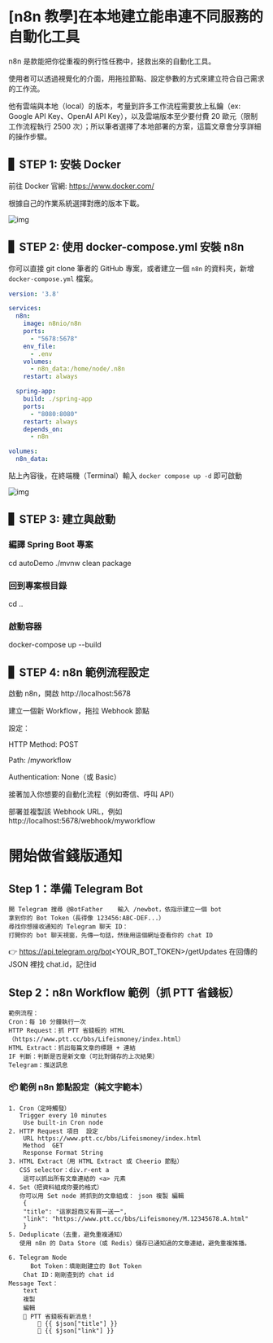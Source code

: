 # [n8n 教學]在本地建立能串連不同服務的自動化工具

n8n 是款能把你從重複的例行性任務中，拯救出來的自動化工具。

使用者可以透過視覺化的介面，用拖拉節點、設定參數的方式來建立符合自己需求的工作流。

他有雲端與本地（local）的版本，考量到許多工作流程需要放上私鑰（ex: Google API Key、OpenAI API Key），以及雲端版本至少要付費 20 歐元（限制工作流程執行 2500 次）；所以筆者選擇了本地部署的方案，這篇文章會分享詳細的操作步驟。

## ▋ STEP 1: 安裝 Docker

前往 Docker 官網: https://www.docker.com/

根據自己的作業系統選擇對應的版本下載。

![img](./img/init_n8n/install_docker.png)

## ▋ STEP 2: 使用 docker-compose.yml 安裝 n8n

你可以直接 git clone 筆者的 GitHub 專案，或者建立一個 `n8n` 的資料夾，新增 `docker-compose.yml` 檔案。

```yml
version: '3.8'

services:
  n8n:
    image: n8nio/n8n
    ports:
      - "5678:5678"
    env_file:
      - .env
    volumes:
      - n8n_data:/home/node/.n8n
    restart: always

  spring-app:
    build: ./spring-app
    ports:
      - "8080:8080"
    restart: always
    depends_on:
      - n8n

volumes:
  n8n_data:

```

貼上內容後，在終端機（Terminal）輸入 `docker compose up -d` 即可啟動

![img](./img/init_n8n/docker_compose_up.png)

## ▋ STEP 3: 建立與啟動
### 編譯 Spring Boot 專案
cd autoDemo
./mvnw clean package

### 回到專案根目錄
cd ..

### 啟動容器
docker-compose up --build

## ▋ STEP 4: n8n 範例流程設定
啟動 n8n，開啟 http://localhost:5678

建立一個新 Workflow，拖拉 Webhook 節點

設定：

HTTP Method: POST

Path: /myworkflow

Authentication: None（或 Basic）

接著加入你想要的自動化流程（例如寄信、呼叫 API）

部署並複製該 Webhook URL，例如 http://localhost:5678/webhook/myworkflow

# 開始做省錢版通知
## Step 1：準備 Telegram Bot
    開 Telegram 搜尋 @BotFather    輸入 /newbot，依指示建立一個 bot
    拿到你的 Bot Token（長得像 123456:ABC-DEF...）
    尋找你想接收通知的 Telegram 聊天 ID：
    打開你的 bot 聊天視窗，先傳一句話，然後用這個網址查看你的 chat ID
👉  https://api.telegram.org/bot<YOUR_BOT_TOKEN>/getUpdates
    在回傳的 JSON 裡找 chat.id，記住id

## Step 2：n8n Workflow 範例（抓 PTT 省錢板）
    範例流程：
    Cron：每 10 分鐘執行一次
    HTTP Request：抓 PTT 省錢板的 HTML（https://www.ptt.cc/bbs/Lifeismoney/index.html）
    HTML Extract：抓出每篇文章的標題 + 連結
    IF 判斷：判斷是否是新文章（可比對儲存的上次結果）
    Telegram：推送訊息

### 📦 範例 n8n 節點設定（純文字範本）
    1. Cron（定時觸發）
       Trigger every 10 minutes
        Use built-in Cron node
    2. HTTP Request 項目	設定
        URL	https://www.ptt.cc/bbs/Lifeismoney/index.html
        Method	GET
        Response Format	String
    3. HTML Extract（用 HTML Extract 或 Cheerio 節點）
       CSS selector：div.r-ent a
        這可以抓出所有文章連結的 <a> 元素
    4. Set（把資料組成你要的格式）
       你可以用 Set node 將抓到的文章組成： json 複製 編輯
        {
        "title": "這家超商又有買一送一",
        "link": "https://www.ptt.cc/bbs/Lifeismoney/M.12345678.A.html"
        }
    5. Deduplicate（去重，避免重複通知）
       使用 n8n 的 Data Store（或 Redis）儲存已通知過的文章連結，避免重複推播。
    
    6. Telegram Node
          Bot Token：填剛剛建立的 Bot Token
        Chat ID：剛剛查到的 chat id 
    Message Text：
        text
        複製
        編輯
        📢 PTT 省錢板有新消息！
            📰 {{ $json["title"] }}
            🔗 {{ $json["link"] }}